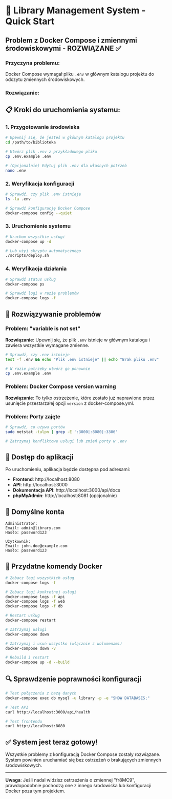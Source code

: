 # 🚀 Library Management System - Quick Start

## Problem z Docker Compose i zmiennymi środowiskowymi - ROZWIĄZANE ✅

### Przyczyna problemu:
Docker Compose wymagał pliku `.env` w głównym katalogu projektu do odczytu zmiennych środowiskowych.

### Rozwiązanie:

## 📋 Kroki do uruchomienia systemu:

### 1. Przygotowanie środowiska
```bash
# Upewnij się, że jesteś w głównym katalogu projektu
cd /path/to/biblioteka

# Utwórz plik .env z przykładowego pliku
cp .env.example .env

# (Opcjonalnie) Edytuj plik .env dla własnych potrzeb
nano .env
```

### 2. Weryfikacja konfiguracji
```bash
# Sprawdź, czy plik .env istnieje
ls -la .env

# Sprawdź konfigurację Docker Compose
docker-compose config --quiet
```

### 3. Uruchomienie systemu
```bash
# Uruchom wszystkie usługi
docker-compose up -d

# Lub użyj skryptu automatycznego
./scripts/deploy.sh
```

### 4. Weryfikacja działania
```bash
# Sprawdź status usług
docker-compose ps

# Sprawdź logi w razie problemów
docker-compose logs -f
```

## 🔧 Rozwiązywanie problemów

### Problem: "variable is not set"
**Rozwiązanie**: Upewnij się, że plik `.env` istnieje w głównym katalogu i zawiera wszystkie wymagane zmienne.

```bash
# Sprawdź, czy .env istnieje
test -f .env && echo "Plik .env istnieje" || echo "Brak pliku .env"

# W razie potrzeby utwórz go ponownie
cp .env.example .env
```

### Problem: Docker Compose version warning
**Rozwiązanie**: To tylko ostrzeżenie, które zostało już naprawione przez usunięcie przestarzałej opcji `version` z docker-compose.yml.

### Problem: Porty zajęte
```bash
# Sprawdź, co używa portów
sudo netstat -tulpn | grep -E ':3000|:8080|:3306'

# Zatrzymaj konfliktowe usługi lub zmień porty w .env
```

## 📱 Dostęp do aplikacji

Po uruchomieniu, aplikacja będzie dostępna pod adresami:

- **Frontend**: http://localhost:8080
- **API**: http://localhost:3000
- **Dokumentacja API**: http://localhost:3000/api/docs
- **phpMyAdmin**: http://localhost:8081 (opcjonalnie)

## 👤 Domyślne konta

```
Administrator:
Email: admin@library.com
Hasło: password123

Użytkownik:
Email: john.doe@example.com
Hasło: password123
```

## 🐳 Przydatne komendy Docker

```bash
# Zobacz logi wszystkich usług
docker-compose logs -f

# Zobacz logi konkretnej usługi
docker-compose logs -f api
docker-compose logs -f web
docker-compose logs -f db

# Restart usług
docker-compose restart

# Zatrzymaj usługi
docker-compose down

# Zatrzymaj i usuń wszystko (włącznie z wolumenami)
docker-compose down -v

# Rebuild i restart
docker-compose up -d --build
```

## 🔍 Sprawdzenie poprawności konfiguracji

```bash
# Test połączenia z bazą danych
docker-compose exec db mysql -u library -p -e "SHOW DATABASES;"

# Test API
curl http://localhost:3000/api/health

# Test frontendu
curl http://localhost:8080
```

## ✅ System jest teraz gotowy!

Wszystkie problemy z konfiguracją Docker Compose zostały rozwiązane. System powinien uruchamiać się bez ostrzeżeń o brakujących zmiennych środowiskowych.

---

**Uwaga**: Jeśli nadal widzisz ostrzeżenia o zmiennej "fr8MC9", prawdopodobnie pochodzą one z innego środowiska lub konfiguracji Docker poza tym projektem.
